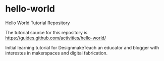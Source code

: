 # hello-world
Hello World Tutorial Repository

The tutorial source for this repository is https://guides.github.com/activities/hello-world/

Initial learning tutorial for DesignmakeTeach an educator and blogger with interestes in makerspaces and digital fabrication.
